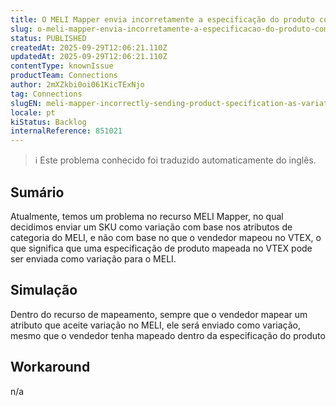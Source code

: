 ```yaml
---
title: O MELI Mapper envia incorretamente a especificação do produto como variação
slug: o-meli-mapper-envia-incorretamente-a-especificacao-do-produto-como-variacao
status: PUBLISHED
createdAt: 2025-09-29T12:06:21.110Z
updatedAt: 2025-09-29T12:06:21.110Z
contentType: knownIssue
productTeam: Connections
author: 2mXZkbi0oi061KicTExNjo
tag: Connections
slugEN: meli-mapper-incorrectly-sending-product-specification-as-variation
locale: pt
kiStatus: Backlog
internalReference: 851021
---
```


>ℹ️ Este problema conhecido foi traduzido automaticamente do inglês.

## Sumário



Atualmente, temos um problema no recurso MELI Mapper, no qual decidimos enviar um SKU como variação com base nos atributos de categoria do MELI, e não com base no que o vendedor mapeou no VTEX, o que significa que uma especificação de produto mapeada no VTEX pode ser enviada como variação para o MELI.
## Simulação



Dentro do recurso de mapeamento, sempre que o vendedor mapear um atributo que aceite variação no MELI, ele será enviado como variação, mesmo que o vendedor tenha mapeado dentro da especificação do produto
## Workaround


n/a


